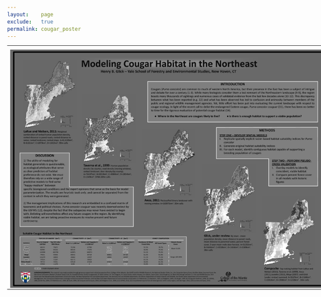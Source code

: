 ```yaml
---
layout:    page
exclude:   true
permalink: cougar_poster
---
```


<table style="width:150%">
  <tr>
	<th></th>
  </tr>
  <tr>
    <td><img src="https://raw.githubusercontent.com/hglick/hglick.github.io/master/_images/Large/Cougar_Poster.png" width="100%" align="left"></td>
  </tr>
</table>
  





   
